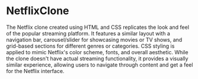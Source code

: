 # NetflixClone

The Netflix clone created using HTML and CSS replicates the look and feel of the popular streaming platform. It features a similar layout with a navigation bar, carousel/slider for showcasing movies or TV shows, and grid-based sections for different genres or categories. CSS styling is applied to mimic Netflix's color scheme, fonts, and overall aesthetic. While the clone doesn't have actual streaming functionality, it provides a visually similar experience, allowing users to navigate through content and get a feel for the Netflix interface.
